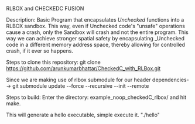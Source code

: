 RLBOX and CHECKEDC FUSION

Description: Basic Program that encapsulates _Unchecked_ functions into a RLBOX sandbox. This way, even if Unchecked code's "unsafe" operations 
	     cause a crash, only the Sandbox will crash and not the entire program. This way we can achieve stronger spatial safety by encapsulating 
	     _Unchecked code in a different memory address space, thereby allowing for controlled crash, if it ever so happens.
	  
Steps to clone this repository:
git clone https://github.com/arunkumarbhattar/CheckedC_with_RLBox.git

Since we are making use of rlbox submodule for our header dependencies-->
git submodule update --force --recursive --init --remote

Steps to build:
Enter the directory: example_noop_checkedC_rlbox/
and hit make.

This will generate a hello executable, simple execute it. "./hello" 


